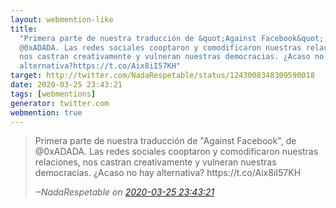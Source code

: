 ```yaml
---
layout: webmention-like
title:
  "Primera parte de nuestra traducción de &quot;Against Facebook&quot;, de
  @0xADADA. Las redes sociales cooptaron y comodificaron nuestras relaciones,
  nos castran creativamente y vulneran nuestras democracias. ¿Acaso no hay
  alternativa?https://t.co/Aix8iI57KH"
target: http://twitter.com/NadaRespetable/status/1243008348309590018
date: 2020-03-25 23:43:21
tags: [webmentions]
generator: twitter.com
webmention: true
---
```


<blockquote class="external-citation">
  <p>
    Primera parte de nuestra traducción de &quot;Against Facebook&quot;, de @0xADADA. Las redes sociales cooptaron y comodificaron nuestras relaciones, nos castran creativamente y vulneran nuestras democracias. ¿Acaso no hay alternativa?
https://t.co/Aix8iI57KH
  </p>
  <cite>‒<span class="p-author p-name">NadaRespetable</span>
    on
    <a href="http://twitter.com/NadaRespetable/status/1243008348309590018" rel="external nofollow" target="_blank">2020-03-25 23:43:21</a>
  </cite>
</blockquote>
